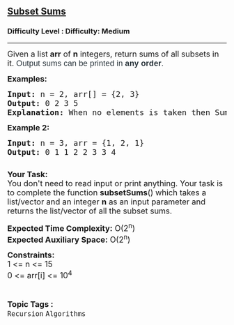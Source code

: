 <h2><a href="https://www.geeksforgeeks.org/problems/subset-sums2234/1?utm_source=geeksforgeeks&utm_medium=ml_article_practice_tab&utm_campaign=article_practice_tab">Subset Sums</a></h2><h3>Difficulty Level : Difficulty: Medium</h3><hr><div class="problems_problem_content__Xm_eO"><div class="entry-content">
<p><span style="font-size: 18px;">Given a&nbsp;list <strong>arr</strong> of <strong>n</strong> integers, return sums of all subsets in it.&nbsp;</span><span style="background-color: #ffffff; color: #273239; font-family: Nunito, sans-serif; font-size: 18px; letter-spacing: 0.162px;">Output sums can be printed in <strong>any&nbsp;order</strong>.</span></p>
<p><strong><span style="font-size: 18px;">Examples:<br></span></strong></p>
<pre><span style="font-size: 18px;"><strong>Input: </strong>n = 2, arr[] = {2, 3}</span>
<span style="font-size: 18px;"><strong>Output: </strong>0 2 3 5</span>
<span style="font-size: 18px;"><strong>Explanation: </strong>When no elements is taken then Sum = 0. When only 2 is taken then Sum = 2. When only 3 is taken then Sum = 3. When element 2 and 3 are taken then Sum = 2+3 = 5.</span></pre>
<p><strong><span style="font-size: 18px;">Example 2:</span></strong></p>
<pre><span style="font-size: 18px;"><strong>Input: </strong>n = 3, arr = {1, 2, 1}</span>
<span style="font-size: 18px;"><strong>Output: </strong>0 1 1 2 2 3 3 4<strong><br></strong></span> </pre>
<p><span style="font-size: 18px;"><strong>Your Task:</strong>&nbsp;&nbsp;<br>You don't need to read input or print anything. Your task is to complete the function&nbsp;<strong>subsetSums</strong>() which takes a list/vector and an integer <strong>n</strong> as an input parameter and returns the list/vector of all the subset sums.</span></p>
<p><span style="font-size: 18px;"><strong>Expected Time Complexity:</strong> O(2<sup>n</sup>)<br><strong>Expected Auxiliary Space:</strong> O(2<sup>n</sup>)</span></p>
<p><span style="font-size: 18px;"><strong>Constraints:</strong><br>1 &lt;= n &lt;= 15<br>0 &lt;= arr[i] &lt;= 10<sup>4</sup></span></p>
</div></div><br><p><span style=font-size:18px><strong>Topic Tags : </strong><br><code>Recursion</code>&nbsp;<code>Algorithms</code>&nbsp;